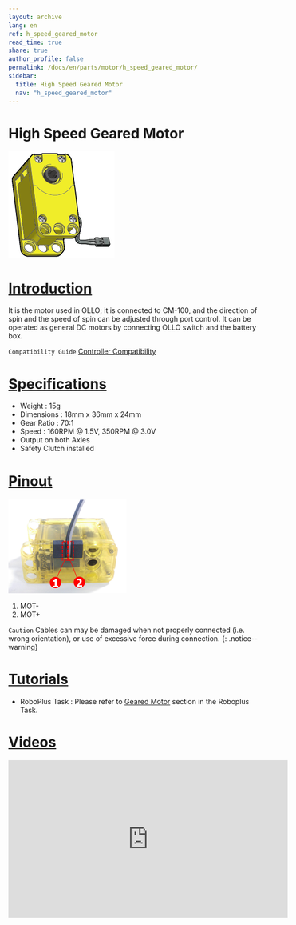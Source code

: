 ```yaml
---
layout: archive
lang: en
ref: h_speed_geared_motor
read_time: true
share: true
author_profile: false
permalink: /docs/en/parts/motor/h_speed_geared_motor/
sidebar:
  title: High Speed Geared Motor
  nav: "h_speed_geared_motor"
---
```


# High Speed Geared Motor

![](/assets/images/parts/motor/h_speed_geared_motor_product.png)

# [Introduction](#introduction)

It is the motor used in OLLO; it is connected to CM-100, and the direction of spin and the speed of spin can be adjusted through port control.
It can be operated as general DC motors by connecting OLLO switch and the battery box.

`Compatibility Guide` [Controller Compatibility]

# [Specifications](#specifications)

- Weight : 15g
- Dimensions : 18mm x 36mm x 24mm
- Gear Ratio : 70:1
- Speed : 160RPM @ 1.5V, 350RPM @ 3.0V
- Output on both Axles
- Safety Clutch installed

# [Pinout](#pinout)

![](/assets/images/parts/motor/h_speed_geared_motor_pinout.png)

1. MOT-
2. MOT+

`Caution` Cables can may be damaged when not properly connected (i.e. wrong orientation), or use of excessive force during connection.
{: .notice--warning}

# [Tutorials](#tutorials)

- RoboPlus Task : Please refer to [Geared Motor] section in the Roboplus Task.

# [Videos](#videos)

<iframe width="560" height="315" src="https://www.youtube.com/embed/-qRy_NDd5eU" frameborder="0" allowfullscreen></iframe>

[Controller Compatibility]: /docs/en/faq/controller_compatibility/
[Geared Motor]: /docs/en/software/rplus1/task/programming_02/#reduction-motor
